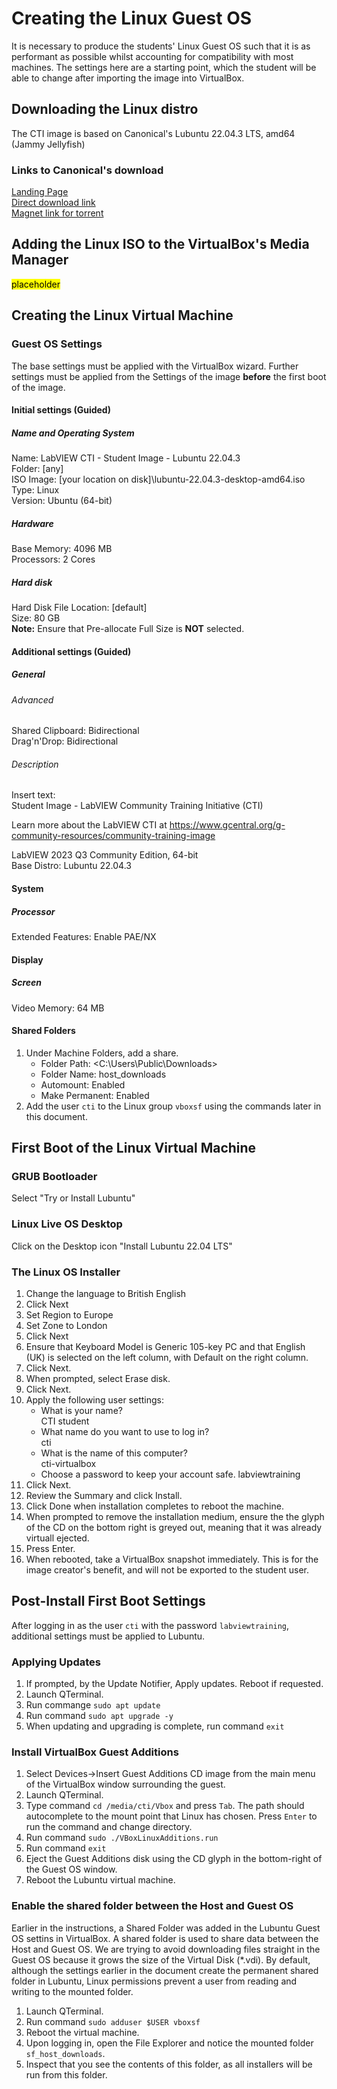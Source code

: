 # Creating the Linux Guest OS

It is necessary to produce the students' Linux Guest OS such that it is as performant as possible whilst accounting for compatibility with most machines.  The settings here are a starting point, which the student will be able to change after importing the image into VirtualBox.

## Downloading the Linux distro

The CTI image is based on Canonical's Lubuntu 22.04.3 LTS, amd64 (Jammy Jellyfish)

### Links to Canonical's download

[Landing Page](https://lubuntu.me/downloads/)  
[Direct download link](https://cdimage.ubuntu.com/lubuntu/releases/22.04.3/release/lubuntu-22.04.3-desktop-amd64.iso)  
[Magnet link for torrent](https://cdimage.ubuntu.com/lubuntu/releases/22.04.3/release/lubuntu-22.04.3-desktop-amd64.iso.torrent)  

## Adding the Linux ISO to the VirtualBox's Media Manager

<mark> placeholder

## Creating the Linux Virtual Machine

### Guest OS Settings

The base settings must be applied with the VirtualBox wizard.  Further settings must be applied from the Settings of the image **before** the first boot of the image.

#### Initial settings (Guided)

##### Name and Operating System

Name: LabVIEW CTI - Student Image - Lubuntu 22.04.3  
Folder:  [any]  
ISO Image: [your location on disk]\lubuntu-22.04.3-desktop-amd64.iso  
Type: Linux  
Version: Ubuntu (64-bit)  

##### Hardware

Base Memory: 4096 MB  
Processors: 2 Cores  

##### Hard disk

Hard Disk File Location: [default]  
Size: 80 GB  
**Note:** Ensure that Pre-allocate Full Size is **NOT** selected.  

#### Additional settings (Guided)

##### General

###### Advanced

Shared Clipboard: Bidirectional  
Drag'n'Drop: Bidirectional  

###### Description

Insert text:  
Student Image - LabVIEW Community Training Initiative (CTI)  

Learn more about the LabVIEW CTI at <https://www.gcentral.org/g-community-resources/community-training-image>  

LabVIEW 2023 Q3 Community Edition, 64-bit  
Base Distro: Lubuntu 22.04.3

#### System

##### Processor

Extended Features: Enable PAE/NX

#### Display

##### Screen

Video Memory: 64 MB

#### Shared Folders

1. Under Machine Folders, add a share.
    - Folder Path: <C:\Users\Public\Downloads>
    - Folder Name: host_downloads
    - Automount: Enabled
    - Make Permanent: Enabled
2. Add the user ```cti``` to the Linux group ```vboxsf``` using the commands later in this document.

## First Boot of the Linux Virtual Machine

### GRUB Bootloader

Select "Try or Install Lubuntu"  

### Linux Live OS Desktop

Click on the Desktop icon "Install Lubuntu 22.04 LTS"  

### The Linux OS Installer

1. Change the language to British English
2. Click Next  
3. Set Region to Europe
4. Set Zone to London
5. Click Next
6. Ensure that Keyboard Model is Generic 105-key PC and that English (UK) is selected on the left column, with Default on the right column.
7. Click Next.
8. When prompted, select Erase disk.
9. Click Next.
10. Apply the following user settings:
    - What is your name?  
CTI student
    - What name do you want to use to log in?  
cti
    - What is the name of this computer?  
cti-virtualbox  
    - Choose a password to keep your account safe.
labviewtraining  
11. Click Next.
12. Review the Summary and click Install.  
13. Click Done when installation completes to reboot the machine.
14. When prompted to remove the installation medium, ensure the the glyph of the CD on the bottom right is greyed out, meaning that it was already virtuall ejected.
15. Press Enter.
16. When rebooted, take a VirtualBox snapshot immediately.  This is for the image creator's benefit, and will not be exported to the student user.

## Post-Install First Boot Settings

After logging in as the user ```cti``` with the password ```labviewtraining```, additional settings must be applied to Lubuntu.

### Applying Updates

1. If prompted, by the Update Notifier, Apply updates.  Reboot if requested.
2. Launch QTerminal.
3. Run commange ```sudo apt update```
4. Run command ```sudo apt upgrade -y```
5. When updating and upgrading is complete, run command ```exit```

### Install VirtualBox Guest Additions

1. Select Devices->Insert Guest Additions CD image from the main menu of the VirtualBox window surrounding the guest.
2. Launch QTerminal.
3. Type command ```cd /media/cti/Vbox``` and press ```Tab```.  The path should autocomplete to the mount point that Linux has chosen.  Press ```Enter``` to run the command and change directory.
4. Run command ```sudo ./VBoxLinuxAdditions.run```
5. Run command ```exit```
6. Eject the Guest Additions disk using the CD glyph in the bottom-right of the Guest OS window.
7. Reboot the Lubuntu virtual machine.

### Enable the shared folder between the Host and Guest OS

Earlier in the instructions, a Shared Folder was added in the Lubuntu Guest OS settins in VirtualBox.  A shared folder is used to share data between the Host and Guest OS.  We are trying to avoid downloading files straight in the Guest OS because it grows the size of the Virtual Disk (*.vdi).  By default, although the settings earlier in the document create the permanent shared folder in Lubuntu, Linux permissions prevent a user from reading and writing to the mounted folder.

1. Launch QTerminal.
2. Run command ```sudo adduser $USER vboxsf```
3. Reboot the virtual machine.
4. Upon logging in, open the File Explorer and notice the mounted folder ```sf_host_downloads```.
5. Inspect that you see the contents of this folder, as all installers will be run from this folder.
